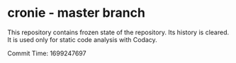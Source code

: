 # cronie - master branch

This repository contains frozen state of the repository.
Its history is cleared. It is used only for static code
analysis with Codacy.

Commit Time: 1699247697